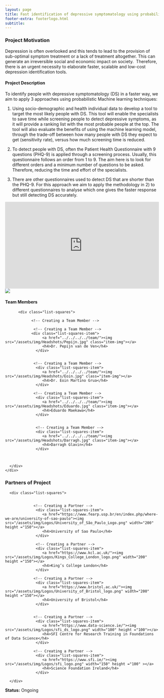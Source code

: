 ```yaml
---
layout: page
title: Fast identification of depressive symptomatology using probabilistic machine learning
footer-extra: footerlogo.html
subtitle: 
---
```


### Project Motivation
Depression is often overlooked and this tends to lead to the provision of sub-optimal symptom treatment or a lack of treatment altogether. This can generate an irreversible social and economic impact on society.  Therefore, there is an urgent necessity to elaborate faster, scalable and low-cost depression identification tools. 

#### Project Description
To identify people with depressive symptomatology (DS) in a faster way, we aim to apply 3 approaches using probabilistic Machine learning techniques: 

1. Using socio-demographic and health individual data to develop a tool to target the most likely people with DS. This tool will enable the specialists to save time while screening people to detect depressive symptoms, as it will provide a ranking list with the most probable people at the top. The tool will also evaluate the benefits of using the machine learning model, through the trade-off between how many people with DS they expect to get (sensitivity rate), versus how much screening time is reduced. 

2. To detect people with DS, often the Patient Health Questionnaire with 9 questions (PHQ-9) is applied through a screening process. Usually, this questionnaire follows an order from 1 to 9. The aim here is to look for different orders and a minimum number of questions to be asked. Therefore, reducing the time and effort of the specialists. 

3. There are other questionnaires used to detect DS that are shorter than the PHQ-9. For this approach we aim to apply the methodology in 2) to different questionnaires to analyse which one gives the faster response but still detecting DS accurately. 


<div style="padding:56.25% 0 0 0;position:relative;"><iframe src="https://player.vimeo.com/video/724386759?h=c7ae23c922" style="position:absolute;top:0;left:0;width:100%;height:100%;" frameborder="0" allow="autoplay; fullscreen; picture-in-picture" allowfullscreen></iframe></div><script src="https://player.vimeo.com/api/player.js"></script>


<img src="/assets/img/Projects/proactive_em_1.jpg" class="center">

#### Team Members 


<div class="container-fluid">
   
   <div class="row">
                 
          <div class="list-squares">
      
                <!-- Creating a Team Member -->
  
                 <!-- Creating a Team Member -->
               	<div class="list-squares-item">
                     <a href="../../../../team/"><img src="/assets/img/Headshots/Pepijn.jpg" class="item-img"></a>
                     <h4>Dr. Pepijn van de Ven</h4>
                  </div>
             
                    
                 <!-- Creating a Team Member -->
                  <div class="list-squares-item">
                     <a href="../../../../team/"><img src="/assets/img/Headshots/Eoin.jpg" class="item-img"></a>
                     <h4>Dr. Eoin Martino Grua</h4>
                  </div>
 
                 <!-- Creating a Team Member -->
                  <div class="list-squares-item">
                     <a href="../../../../team/"><img src="/assets/img/Headshots/Eduardo.jpg" class="item-img"></a>
                     <h4>Eduardo Maekawa</h4>
                  </div>
             
             
                  <!-- Creating a Team Member -->
                  <div class="list-squares-item">
                     <a href="../../../../team/"><img src="/assets/img/Headshots/Darragh.jpg" class="item-img"></a>
                     <h4>Darragh Glavin</h4>
                  </div>
             
      
 
      </div>
    </div>
</div>


### Partners of Project


<div class="container-fluid">
   
   <div class="row">
      
      <div class="list-squares">
                 
   
                 <!-- Creating a Partner -->
                  <div class="list-squares-item">
                     <a href="https://www.fearp.usp.br/en/index.php/where-we-are/university-of-sao-paulo"><img src="/assets/img/Logos/University_of_São_Paulo_Logo.png" width="200" height ="150"></a>
                     <h4>University of Sao Paulo</h4>
                  </div>
                  
                  <!-- Creating a Partner -->
                  <div class="list-squares-item">
                     <a href="https://www.kcl.ac.uk/"><img src="/assets/img/Logos/Kings_College_London_logo.png" width="200" height ="150"></a>
                     <h4>King’s College London</h4>
                  </div>                 
                                
                 <!-- Creating a Partner -->
                  <div class="list-squares-item">
                     <a href="https://www.bristol.ac.uk/"><img src="/assets/img/Logos/University_of_Bristol_logo.png" width="200" height ="150"></a>
                     <h4>University of Bristol</h4>
                  </div>
                          
         
                 <!-- Creating a Partner -->
                  <div class="list-squares-item">
                     <a href="https://www.data-science.ie/"><img src="/assets/img/Logos/sfi_ds_logo.png" width="100" height ="100"></a>
                     <h4>SFI Centre for Research Training in Foundations of Data Science</h4>
                  </div>
         
                 <!-- Creating a Partner -->
                  <div class="list-squares-item">
                     <a href="https://www.sfi.ie/"><img src="/assets/img/Logos/sfi_logo.png" width="150" height ="100" ></a>
                     <h4>Science Foundation Ireland</h4>
                  </div>
                  
      </div>
  </div>
</div>


**Status:** Ongoing

